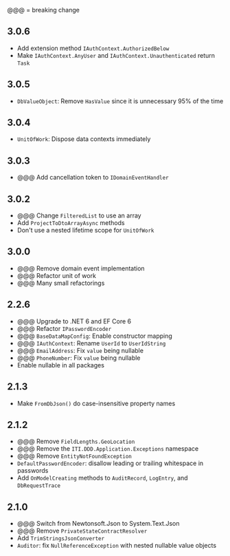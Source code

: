 @@@ = breaking change

## 3.0.6

- Add extension method `IAuthContext.AuthorizedBelow`
- Make `IAuthContext.AnyUser` and `IAuthContext.Unauthenticated` return `Task`

## 3.0.5

- `DbValueObject`: Remove `HasValue` since it is unnecessary 95% of the time

## 3.0.4

- `UnitOfWork`: Dispose data contexts immediately

## 3.0.3

- @@@ Add cancellation token to `IDomainEventHandler`

## 3.0.2

- @@@ Change `FilteredList` to use an array
- Add `ProjectToDtoArrayAsync` methods
- Don't use a nested lifetime scope for `UnitOfWork`

## 3.0.0

- @@@ Remove domain event implementation
- @@@ Refactor unit of work
- @@@ Many small refactorings

## 2.2.6

- @@@ Upgrade to .NET 6 and EF Core 6
- @@@ Refactor `IPasswordEncoder`
- @@@ `BaseDataMapConfig`: Enable constructor mapping
- @@@ `IAuthContext`: Rename `UserId` to `UserIdString`
- @@@ `EmailAddress`: Fix `value` being nullable
- @@@ `PhoneNumber`: Fix `value` being nullable
- Enable nullable in all packages

## 2.1.3

- Make `FromDbJson()` do case-insensitive property names

## 2.1.2

- @@@ Remove `FieldLengths.GeoLocation`
- @@@ Remove the `ITI.DDD.Application.Exceptions` namespace
- @@@ Remove `EntityNotFoundException`
- `DefaultPasswordEncoder`: disallow leading or trailing whitespace in passwords
- Add `OnModelCreating` methods to `AuditRecord`, `LogEntry`, and `DbRequestTrace`

## 2.1.0

- @@@ Switch from Newtonsoft.Json to System.Text.Json
- @@@ Remove `PrivateStateContractResolver`
- Add `TrimStringsJsonConverter`
- `Auditor`: fix `NullReferenceException` with nested nullable value objects
